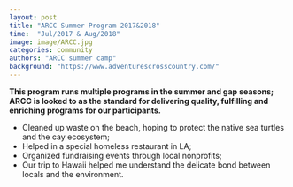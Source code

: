 ```yaml
---
layout: post
title: "ARCC Summer Program 2017&2018"
time:  "Jul/2017 & Aug/2018"
image: image/ARCC.jpg
categories: community
authors: "ARCC summer camp"
background: "https://www.adventurescrosscountry.com/"
---
```

**This program runs multiple programs in the summer and gap seasons; ARCC is looked to as the standard for delivering quality, fulfilling and enriching programs for our participants.**

- Cleaned up waste on the beach, hoping to protect the native sea turtles and the cay ecosystem; 
- Helped in a special homeless restaurant in LA; 
- Organized fundraising events through local nonprofits; 
- Our trip to Hawaii helped me understand the delicate bond between locals and the environment.